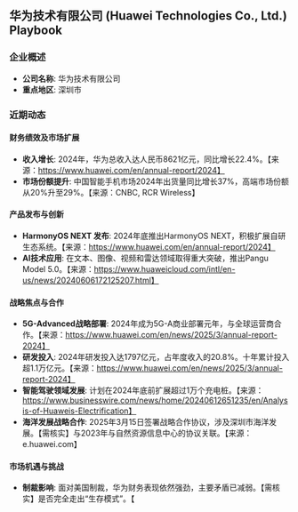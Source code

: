 ## 华为技术有限公司 (Huawei Technologies Co., Ltd.) Playbook

### 企业概述
- **公司名称**: 华为技术有限公司
- **重点地区**: 深圳市

### 近期动态

#### 财务绩效及市场扩展
- **收入增长**: 2024年，华为总收入达人民币8621亿元，同比增长22.4%。【来源：https://www.huawei.com/en/annual-report/2024】
- **市场份额提升**: 中国智能手机市场2024年出货量同比增长37%，高端市场份额从20%升至29%。【来源：CNBC, RCR Wireless】

#### 产品发布与创新
- **HarmonyOS NEXT 发布**: 2024年底推出HarmonyOS NEXT，积极扩展自研生态系统。【来源：https://www.huawei.com/en/annual-report/2024】
- **AI技术应用**: 在文本、图像、视频和雷达领域取得重大突破，推出Pangu Model 5.0。【来源：https://www.huaweicloud.com/intl/en-us/news/20240606172125207.html】

#### 战略焦点与合作
- **5G-Advanced战略部署**: 2024年成为5G-A商业部署元年，与全球运营商合作。【来源：https://www.huawei.com/en/news/2025/3/annual-report-2024】
- **研发投入**: 2024年研发投入达1797亿元，占年度收入的20.8%。十年累计投入超1.1万亿元。【来源：https://www.huawei.com/en/news/2025/3/annual-report-2024】
- **智能驾驶领域发展**: 计划在2024年底前扩展超过1万个充电桩。【来源：https://www.businesswire.com/news/home/20240612651235/en/Analysis-of-Huaweis-Electrification】
- **海洋发展战略合作**: 2025年3月15日签署战略合作协议，涉及深圳市海洋发展。【需核实】与2023年与自然资源信息中心的协议关联。【来源：e.huawei.com】

#### 市场机遇与挑战
- **制裁影响**: 面对美国制裁，华为财务表现依然强劲，主要矛盾已减弱。【需核实】是否完全走出“生存模式”。【